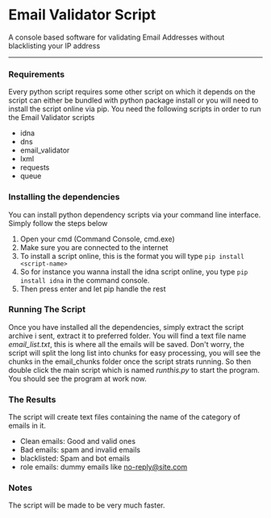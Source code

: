 # Email Validator Script #
A console based software for validating Email Addresses without blacklisting your IP address

----------
### Requirements ###
Every python script requires some other script on which it depends on the script can either be bundled with python package install or you will need to install the script online via pip. You need the following scripts in order to run the Email Validator scripts

- idna
- dns
- email_validator
- lxml
- requests
- queue

### Installing the dependencies ###
You can install python dependency scripts via your command line interface. Simply follow the steps below

1. Open your cmd (Command Console, cmd.exe)
2. Make sure you are connected to the internet
3. To install a script online, this is the format you will type `pip install <script-name>`
4. So for instance you wanna install the idna script online, you type `pip install idna` in the command console.
5. Then press enter and let pip handle the rest


### Running The Script ###

Once you have installed all the dependencies, simply extract the script archive i sent, extract it to preferred folder.
You will find a text file name *email_list.txt*, this is where all the emails will be saved. Don't worry, the script will split the long list into chunks for easy processing, you will see the chunks in the email_chunks folder once the script strats running.
So then double click the main script which is named *runthis.py* to start the program. You should see the program at work now.

### The Results ###

The script will create text files containing the name of the category of emails in it.

- Clean emails: Good and valid ones
- Bad emails: spam and invalid emails
- blacklisted: Spam and bot emails
- role emails: dummy emails like no-reply@site.com

### Notes ###

The script will be made to be very much faster. 